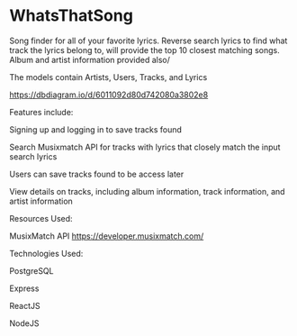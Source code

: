 # WhatsThatSong
Song finder for all of your favorite lyrics. Reverse search lyrics to find what track the lyrics belong to, will provide the top 10 closest matching songs. Album and artist information provided also/


The models contain Artists, Users, Tracks, and Lyrics

https://dbdiagram.io/d/6011092d80d742080a3802e8

Features include:

Signing up and logging in to save tracks found

Search Musixmatch API for tracks with lyrics that closely match the input search lyrics

Users can save tracks found to be access later

View details on tracks, including album information, track information, and artist information




Resources Used:

MusixMatch API  https://developer.musixmatch.com/


Technologies Used:

PostgreSQL

Express

ReactJS

NodeJS
